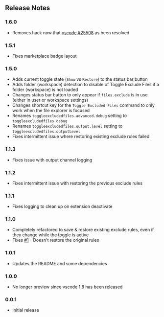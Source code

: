 ## Release Notes

### 1.6.0
- Removes hack now that [vscode #25508](https://github.com/Microsoft/vscode/issues/25508) as been resolved

### 1.5.1
- Fixes marketplace badge layout

### 1.5.0
- Adds current toggle state (`Show` vs `Restore`) to the status bar button
- Adds folder (workspace) detection to disable of Toggle Exclude Files if a folder (workspace) is not loaded
- Changes status bar button to only appear if `files.exclude` is in use (either in user or workspace settings)
- Changes shortcut key for the `Toggle Excluded Files` command to only work when the file explorer is focused
- Renames `toggleexcludedfiles.advanced.debug` setting to `toggleexcludedfiles.debug`
- Renames `toggleexcludedfiles.output.level` setting to `toggleexcludedfiles.outputLevel`
- Fixes intermittent issue where restoring existing exclude rules failed

### 1.1.3
- Fixes issue with output channel logging

### 1.1.2
- Fixes intermittent issue with restoring the previous exclude rules

### 1.1.1
- Fixes logging to clean up on extension deactivate

### 1.1.0
- Completely refactored to save & restore existing exclude rules, even if they change while the toggle is active
- Fixes [#1](https://github.com/eamodio/vscode-toggle-excluded-files/issues/1) - Doesn't restore the original rules

### 1.0.1
- Updates the README and some dependencies

### 1.0.0
- No longer preview since vscode 1.8 has been released

### 0.0.1
- Initial release